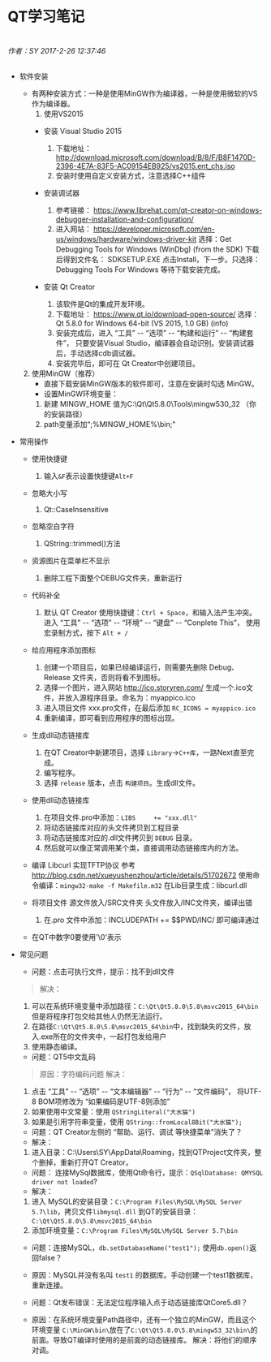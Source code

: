 # QT学习笔记

#
*作者：SY*
*2017-2-26 12:37:46*
##

+ 软件安装
	+ 有两种安装方式：一种是使用MinGW作为编译器，一种是使用微软的VS作为编译器。
		1. 使用VS2015
		+ 安装 Visual Studio 2015
			1. 下载地址：
			http://download.microsoft.com/download/B/8/F/B8F1470D-2396-4E7A-83F5-AC09154EB925/vs2015.ent_chs.iso
			2. 安装时使用自定义安装方式，注意选择C++组件	
		+ 安装调试器
			1. 参考链接：
			https://www.librehat.com/qt-creator-on-windows-debugger-installation-and-configuration/
			2. 进入网站：
			https://developer.microsoft.com/en-us/windows/hardware/windows-driver-kit
			选择：Get Debugging Tools for Windows (WinDbg) (from the SDK)
			下载后得到文件名：	SDKSETUP.EXE
			点击Install，下一步。只选择：Debugging Tools For Windows 等待下载安装完成。

		+ 安装 Qt Creator
			1. 该软件是Qt的集成开发环境。
			2. 下载地址：
			https://www.qt.io/download-open-source/
			选择：Qt 5.8.0 for Windows 64-bit (VS 2015, 1.0 GB)    (info)
			3. 安装完成后，进入 “工具” -- “选项” -- “构建和运行” -- “构建套件”，
			只要安装Visual Studio，编译器会自动识别。安装调试器后，手动选择cdb调试器。
			4. 安装完毕后，即可在 Qt Creator中创建项目。

	2. 使用MinGW（推荐）
		+ 直接下载安装MinGW版本的软件即可，注意在安装时勾选 MinGW。
		+ 设置MinGW环境变量： 
		1. 新建 MINGW_HOME 值为C:\Qt\Qt5.8.0\Tools\mingw530_32 （你的安装路径）
		2. path变量添加“;%MINGW_HOME%\bin;"
	
+ 常用操作
	+ 使用快捷键
		1. 输入`&F`表示设置快捷键`Alt+F`
	
	+ 忽略大小写
		1. Qt::CaseInsensitive
	
	+ 忽略空白字符
		1. QString::trimmed()方法

	+ 资源图片在菜单栏不显示
		1. 删除工程下面整个DEBUG文件夹，重新运行

	+ 代码补全
		1. 默认 QT Creator 使用快捷键：`Ctrl + Space`，和输入法产生冲突。
		进入 “工具” -- “选项” -- “环境” -- “键盘” -- “Conplete This”，
		使用宏录制方式，按下 `Alt + /`

	+ 给应用程序添加图标
		1. 创建一个项目后，如果已经编译运行，则需要先删除 Debug、Release 文件夹，否则将看不到图标。
		2. 选择一个图片，进入网站 http://ico.storyren.com/ 生成一个.ico文件，并放入源程序目录。命名为：myappico.ico
		3. 进入项目文件 xxx.pro文件，在最后添加 `RC_ICONS = myappico.ico`
		4. 重新编译，即可看到应用程序的图标出现。

	+ 生成dll动态链接库
		1. 在QT Creator中新建项目，选择 `Library`->`C++库`，一路Next直至完成。
		2. 编写程序。
		3. 选择 `release` 版本，点击 `构建项目`。生成dll文件。

	+ 使用dll动态链接库 
		1. 在项目文件.pro中添加：`LIBS     += "xxx.dll"`
		2. 将动态链接库对应的头文件拷贝到工程目录
		3. 将动态链接库对应的.dll文件拷贝到 `DEBUG` 目录。
		4. 然后就可以像正常调用某个类，直接调用动态链接库内的方法。

	+ 编译 Libcurl 实现TFTP协议
		参考 http://blog.csdn.net/xueyushenzhou/article/details/51702672
		使用命令编译：`mingw32-make -f Makefile.m32`
		在Lib目录生成：libcurl.dll

	+ 将项目文件 源文件放入/SRC文件夹 头文件放入/INC文件夹，编译出错
		1. 在.pro 文件中添加：INCLUDEPATH += $$PWD/INC/ 即可编译通过


	+ 在QT中数字0要使用'\0'表示

+ 常见问题

	+ 问题：点击可执行文件，提示：找不到dll文件
	> 解决：
	1. 可以在系统环境变量中添加路径：`C:\Qt\Qt5.8.0\5.8\msvc2015_64\bin`
	但是将程序打包交给其他人仍然无法运行。
	2. 在路径`C:\Qt\Qt5.8.0\5.8\msvc2015_64\bin`中，找到缺失的文件，放入.exe所在的文件夹中，一起打包发给用户
	3. 使用静态编译。
	
	+ 问题：QT5中文乱码
	> 原因：字符编码问题
	> 解决：
	1. 点击 “工具” -- “选项” -- “文本编辑器” -- “行为” -- “文件编码”，
	将UTF-8 BOM项修改为 “如果编码是UTF-8则添加”
	2. 如果使用中文常量：使用 `QStringLiteral("大水猫")`
	3. 如果是引用字符串变量，使用 `QString::fromLocal8Bit("大水猫");`

	+ 问题：QT Creator左侧的 “帮助、运行、调试 等快捷菜单”消失了？
	+ 解决：
	1. 进入目录：C:\Users\SY\AppData\Roaming，找到QTProject文件夹，整个删掉，重新打开QT Creator。

	+ 问题： 连接MySql数据库，使用Qt命令行，提示：`QSqlDatabase: QMYSQL driver not loaded`?
	+ 解决：
	1. 进入 MySQL的安装目录：`C:\Program Files\MySQL\MySQL Server 5.7\lib`，拷贝文件`libmysql.dll`
	到QT的安装目录：`C:\Qt\Qt5.8.0\5.8\msvc2015_64\bin`
	2. 添加环境变量：`C:\Program Files\MySQL\MySQL Server 5.7\bin`

	+ 问题：连接MySQL，`db.setDatabaseName("test1");` 使用`db.open()`返回false？
	+ 原因：MySQL并没有名叫 `test1` 的数据库。手动创建一个test1数据库，重新连接。

	+ 问题：Qt发布错误：无法定位程序输入点于动态链接库QtCore5.dll？
	+ 原因：在系统环境变量Path路径中，还有一个独立的MinGW，而且这个 
	环境变量 `C:\MinGW\bin\`放在了`C:\Qt\Qt5.8.0\5.8\mingw53_32\bin\`的前面。导致QT编译时使用的是前面的动态链接库。
	解决：将他们的顺序对调。